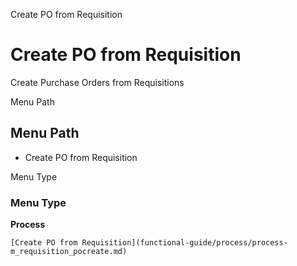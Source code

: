 
Create PO from Requisition
# Create PO from Requisition


Create Purchase Orders from Requisitions

Menu Path
## Menu Path



- Create PO from Requisition

Menu Type
### Menu Type

**Process**


```
[Create PO from Requisition](functional-guide/process/process-m_requisition_pocreate.md)
```
